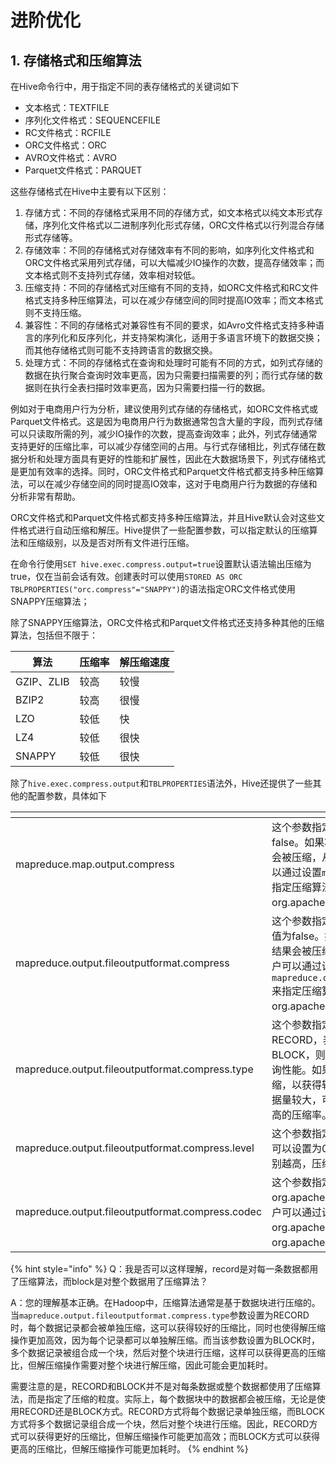 # 进阶优化

## 1. 存储格式和压缩算法

在Hive命令行中，用于指定不同的表存储格式的关键词如下

* 文本格式：TEXTFILE
* 序列化文件格式：SEQUENCEFILE
* RC文件格式：RCFILE
* ORC文件格式：ORC
* AVRO文件格式：AVRO
* Parquet文件格式：PARQUET

这些存储格式在Hive中主要有以下区别：

1. 存储方式：不同的存储格式采用不同的存储方式，如文本格式以纯文本形式存储，序列化文件格式以二进制序列化形式存储，ORC文件格式以行列混合存储形式存储等。
2. 存储效率：不同的存储格式对存储效率有不同的影响，如序列化文件格式和ORC文件格式采用列式存储，可以大幅减少IO操作的次数，提高存储效率；而文本格式则不支持列式存储，效率相对较低。
3. 压缩支持：不同的存储格式对压缩有不同的支持，如ORC文件格式和RC文件格式支持多种压缩算法，可以在减少存储空间的同时提高IO效率；而文本格式则不支持压缩。
4. 兼容性：不同的存储格式对兼容性有不同的要求，如Avro文件格式支持多种语言的序列化和反序列化，并支持架构演化，适用于多语言环境下的数据交换；而其他存储格式则可能不支持跨语言的数据交换。
5. 处理方式：不同的存储格式在查询和处理时可能有不同的方式，如列式存储的数据在执行聚合查询时效率更高，因为只需要扫描需要的列；而行式存储的数据则在执行全表扫描时效率更高，因为只需要扫描一行的数据。

例如对于电商用户行为分析，建议使用列式存储的存储格式，如ORC文件格式或Parquet文件格式。这是因为电商用户行为数据通常包含大量的字段，而列式存储可以只读取所需的列，减少IO操作的次数，提高查询效率；此外，列式存储通常支持更好的压缩比率，可以减少存储空间的占用。与行式存储相比，列式存储在数据分析和处理方面具有更好的性能和扩展性，因此在大数据场景下，列式存储格式是更加有效率的选择。同时，ORC文件格式和Parquet文件格式都支持多种压缩算法，可以在减少存储空间的同时提高IO效率，这对于电商用户行为数据的存储和分析非常有帮助。

ORC文件格式和Parquet文件格式都支持多种压缩算法，并且Hive默认会对这些文件格式进行自动压缩和解压。Hive提供了一些配置参数，可以指定默认的压缩算法和压缩级别，以及是否对所有文件进行压缩。

在命令行使用`SET hive.exec.compress.output=true`设置默认语法输出压缩为true，仅在当前会话有效。创建表时可以使用`STORED AS ORC TBLPROPERTIES("orc.compress"="SNAPPY")`的语法指定ORC文件格式使用SNAPPY压缩算法；

除了SNAPPY压缩算法，ORC文件格式和Parquet文件格式还支持多种其他的压缩算法，包括但不限于：

| 算法        | 压缩率 | 解压缩速度 |
| --------- | --- | ----- |
| GZIP、ZLIB | 较高  | 较慢    |
| BZIP2     | 较高  | 很慢    |
| LZO       | 较低  |  快    |
| LZ4       | 较低  | 很快    |
| SNAPPY    | 较低  | 很快    |

除了`hive.exec.compress.output`和`TBLPROPERTIES`语法外，Hive还提供了一些其他的配置参数，具体如下

<table><thead><tr><th width="211.5"></th><th></th></tr></thead><tbody><tr><td>mapreduce.map.output.compress</td><td>这个参数指定Map任务输出时是否进行压缩，默认值为false。如果将其设置为true，Map任务输出的中间结果会被压缩，从而减少磁盘IO和网络传输的开销。用户可以通过设置<code>mapreduce.map.output.compress.codec</code>来指定压缩算法，默认值为org.apache.hadoop.io.compress.SnappyCodec。</td></tr><tr><td>mapreduce.output.fileoutputformat.compress</td><td>这个参数指定Reduce任务输出时是否进行压缩，默认值为false。如果将其设置为true，Reduce任务输出的结果会被压缩，从而减少磁盘IO和网络传输的开销。用户可以通过设置<code>mapreduce.output.fileoutputformat.compress.codec</code>来指定压缩算法，默认值为org.apache.hadoop.io.compress.SnappyCodec。</td></tr><tr><td>mapreduce.output.fileoutputformat.compress.type</td><td>这个参数指定输出文件的数据的压缩格式，默认值为RECORD，表示压缩单个记录。如果将其设置为BLOCK，则表示压缩块，可以提高压缩率，但会影响查询性能。如果数据量较小，可以使用RECORD格式的压缩，以获得较好的压缩率和较高的解压缩速度。如果数据量较大，可以考虑使用BLOCK格式的压缩，以获得更高的压缩率。</td></tr><tr><td>mapreduce.output.fileoutputformat.compress.level</td><td>这个参数指定压缩级别，默认值为1，表示快速压缩。可以设置为0~9之间的整数，表示不同的压缩级别，级别越高，压缩率越高，但压缩速度越慢。</td></tr><tr><td>mapreduce.output.fileoutputformat.compress.codec</td><td>这个参数指定压缩算法，默认值为org.apache.hadoop.io.compress.SnappyCodec。用户可以通过设置该参数来指定其他的压缩算法，如org.apache.hadoop.io.compress.GzipCodec、org.apache.hadoop.io.compress.BZip2Codec等。</td></tr></tbody></table>

{% hint style="info" %}
Q：我是否可以这样理解，record是对每一条数据都用了压缩算法，而block是对整个数据用了压缩算法？

A：您的理解基本正确。在Hadoop中，压缩算法通常是基于数据块进行压缩的。当`mapreduce.output.fileoutputformat.compress.type`参数设置为RECORD时，每个数据记录都会被单独压缩，这可以获得较好的压缩比，同时也使得解压缩操作更加高效，因为每个记录都可以单独解压缩。而当该参数设置为BLOCK时，多个数据记录被组合成一个块，然后对整个块进行压缩，这样可以获得更高的压缩比，但解压缩操作需要对整个块进行解压缩，因此可能会更加耗时。

需要注意的是，RECORD和BLOCK并不是对每条数据或整个数据都使用了压缩算法，而是指定了压缩的粒度。实际上，每个数据块中的数据都会被压缩，无论是使用RECORD还是BLOCK方式。RECORD方式将每个数据记录单独压缩，而BLOCK方式将多个数据记录组合成一个块，然后对整个块进行压缩。因此，RECORD方式可以获得更好的压缩比，但解压缩操作可能更加高效；而BLOCK方式可以获得更高的压缩比，但解压缩操作可能更加耗时。
{% endhint %}

